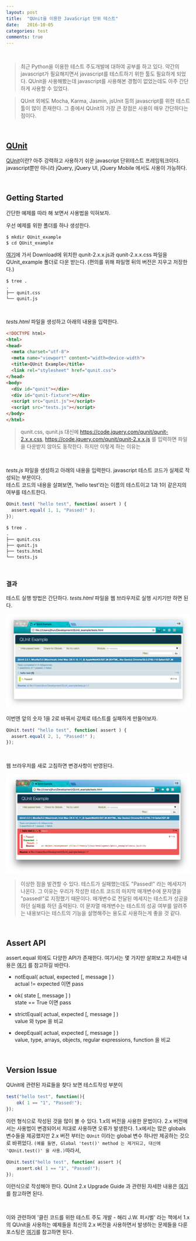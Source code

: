 ```yaml
---
layout: post
title:  "QUnit을 이용한 JavaScript 단위 테스트"
date:   2016-10-05
categories: test
comments: true
---
```


<br>  

> 최근 Python을 이용한 테스트 주도개발에 대하여 공부를 하고 있다. 약간의 javascript가 필요해지면서 javascript를 테스트하기 위한 툴도 필요하게 되었다. QUnit을 사용해봤는데 javascript를 사용해본 경험이 없었는데도 아주 간단하게 사용할 수 있었다.  

> QUnit 외에도 Mocha, Karma, Jasmin, jsUnit 등의 javascript를 위한 테스트 툴이 많이 존재한다. 그 중에서 QUnit의 가장 큰 장점은 사용이 매우 간단하다는 점이다.  

<br>  

## [QUnit](https://qunitjs.com/)   

[QUnit](https://qunitjs.com/)이란? 아주 강력하고 사용하기 쉬운 javascript 단위테스트 프레임워크이다. javascript뿐만 아니라 jQuery, jQuery UI, jQuery Mobile 에서도 사용이 가능하다.


<br>  

## Getting Started  

간단한 예제를 따라 해 보면서 사용법을 익혀보자.  

우선 예제를 위한 폴더를 하나 생성한다.  

```
$ mkdir QUnit_example
$ cd QUnit_example
```  

[여기](https://qunitjs.com/)에 가서 Download에 위치한 qunit-2.x.x.js과 qunit-2.x.x.css 파일을 QUnit_example 폴더로 다운 받는다. (편의를 위해 파일명 뒤의 버전은 지우고 저장한다.)

```
$ tree .
.
├── qunit.css
└── qunit.js
```  

<br>  

_tests.html_ 파일을 생성하고 아래의 내용을 입력한다.  

```html
<!DOCTYPE html>
<html>
<head>
  <meta charset="utf-8">
  <meta name="viewport" content="width=device-width">
  <title>QUnit Example</title>
  <link rel="stylesheet" href="qunit.css">
</head>
<body>
  <div id="qunit"></div>
  <div id="qunit-fixture"></div>
  <script src="qunit.js"></script>
  <script src="tests.js"></script>
</body>
</html>
```   

> qunit.css, qunit.js 대신에 https://code.jquery.com/qunit/qunit-2.x.x.css, https://code.jquery.com/qunit/qunit-2.x.x.js 를 입력하면 파일을 다운받지 않아도 동작한다. 하지만 이렇게 하는 이유는

<br>  

_tests.js_ 파일을 생성하고 아래의 내용을 입력한다. javascript 테스트 코드가 실제로 작성되는 부분이다.  
테스트 코드의 내용을 살펴보면, 'hello test'라는 이름의 테스트이고 1과 1이 같은지의 여부를 테스트한다.  

```javascript
QUnit.test( "hello test", function( assert ) {
  assert.equal( 1, 1, "Passed!" );
});
```  

```
$ tree .
.
├── qunit.css
├── qunit.js
├── tests.html
└── tests.js
```  

<br>  

### 결과  

테스트 실행 방법은 간단하다. _tests.html_ 파일을 웹 브라우저로 실행 시키기만 하면 된다.  

![result](/images/qunit/result_pass.png)  

이번엔 앞의 숫자 1을 2로 바꿔서 강제로 테스트를 실패하게 만들어보자.  

```javascript
QUnit.test( "hello test", function( assert ) {
  assert.equal( 2, 1, "Passed!" );
});
```  

<br>  

웹 브라우저를 새로 고침하면 변경사항이 반영된다.  

![result](/images/qunit/result_fail.png)    

> 이상한 점을 발견할 수 있다. 테스트가 실패했는데도 "Passed!" 라는 메세지가 나온다. 그 이유는 우리가 작성한 테스트 코드의 마지막 매개변수에 문자열을 "passed!"로 지정했기 때문이다. 매개변수로 전달된 메세지는 테스트가 성공을 하던 실패를 하던 출력된다.
이 문자열 매개변수는 테스트의 성공 여부를 알려주는 내용보다는 테스트의 기능을 설명해주는 용도로 사용하는게 좋을 것 같다.  

<br>  

## Assert API  

assert.equal 외에도 다양한 API가 존재한다. 여기서는 몇 가지만 살펴보고 자세한 내용은 [여기]( http://api.qunitjs.com/category/assert/) 를 참고하길 바란다.

- notEqual( actual, expected [, message ] )  
actual != expected 이면 pass  

- ok( state [, message ] )  
state == True 이면 pass  

- strictEqual( actual, expected [, message ] )   
value 와 type 을 비교  

- deepEqual( actual, expected [, message ] )  
value, type, arrays, objects, regular expressions, function 을 비교   

<br>  

## Version Issue  

QUnit에 관련된 자료들을 찾다 보면 테스트작성 부분이  

```javascript
test("hello test", function(){
	ok( 1 == "1", "Passed!");
});
```  

이런 형식으로 작성된 것을 많이 볼 수 있다. 1.x의 버전을 사용한 문법이다. 2.x 버전에서는 사용법이 변경되어서 저대로 사용하면 오류가 발생한다. 1.x에서는 많은 globals 변수들을 제공했지만 2.x 버전 부터는 `QUnit` 이라는 global 변수 하나만 제공하는 것으로 바뀌었다. `(예를 들면, Global 'test()' method 는 제거되고, 대신에 'QUnit.test()' 을 사용.)`따라서,  

```javascript
QUnit.test("hello test", function( assert ){
	assert.ok( 1 == "1", "Passed!");
});
```  

이런식으로 작성해야 한다.
QUnit 2.x Upgrade Guide 과 관련된 자세한 내용은 [여기](http://qunitjs.com/upgrade-guide-2.x/)를 참고하면 된다.   

<br>  

이와 관련하여 '클린 코드를 위한 테스트 주도 개발 - 해리 J.W. 퍼시벌' 라는 책에서 1.x의 QUnit을 사용하는 예제들을 최신의 2.x 버전을 사용하면서 발생하는 문제들을 다룬 포스팅은 [여기](https://cjh5414.github.io/cleancode-QUnit/)를 참고하면 된다.  
